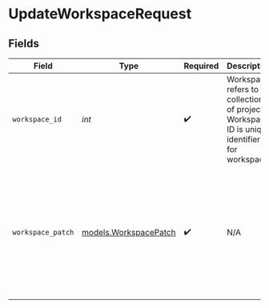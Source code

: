 # UpdateWorkspaceRequest


## Fields

| Field                                                                                          | Type                                                                                           | Required                                                                                       | Description                                                                                    | Example                                                                                        |
| ---------------------------------------------------------------------------------------------- | ---------------------------------------------------------------------------------------------- | ---------------------------------------------------------------------------------------------- | ---------------------------------------------------------------------------------------------- | ---------------------------------------------------------------------------------------------- |
| `workspace_id`                                                                                 | *int*                                                                                          | :heavy_check_mark:                                                                             | Workspace refers to a collection of projects. Workspace ID is unique identifier for workspace. | 4                                                                                              |
| `workspace_patch`                                                                              | [models.WorkspacePatch](../models/workspacepatch.md)                                           | :heavy_check_mark:                                                                             | N/A                                                                                            | {<br/>"patches": [<br/>{<br/>"op": "replace",<br/>"path": "name",<br/>"value": "My cool workspace"<br/>}<br/>]<br/>} |